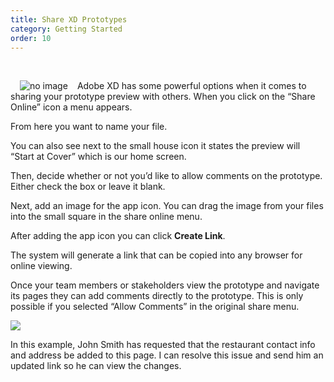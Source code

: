 ```yaml
---
title: Share XD Prototypes
category: Getting Started
order: 10
---
```


&nbsp;  

<img style="padding: 0px 15px; float: left" src="https://iwilfried.github.io/Adobe-XD-eBook/images/XD-Share-01.png" alt="no image" />Adobe XD has some powerful options when it comes to sharing your prototype preview with others.
When you click on the “Share Online” icon a menu appears.  

From here you want to name your file.  

You can also see next to the small house icon it states the preview will “Start at Cover” which is our home screen.  

Then, decide whether or not you’d like to allow comments on the prototype. Either check the box or leave it blank.  

Next, add an image for the app icon. You can drag the image from your files into the small square in the share online menu.  
 
After adding the app icon you can click **Create Link**.

The system will generate a link that can be copied into any browser for online viewing.

Once your team members or stakeholders view the prototype and navigate its pages they can add comments directly to the prototype. This is only possible if you selected “Allow Comments” in the original share menu.  

![](https://iwilfried.github.io/Adobe-XD-eBook/images/XD-Share-02.png)

In this example, John Smith has requested that the restaurant contact info and address be added to this page. I can resolve this issue and send him an updated link so he can view the changes.




 
